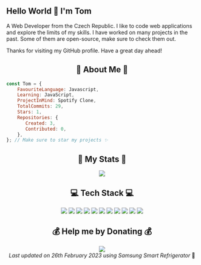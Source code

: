 ## Hello World 👋 I'm Tom
  A Web Developer from the Czech Republic. I like to code web applications and explore the limits of my skills. I have worked on many projects in the past. Some of them are open-source, make sure to check them out.  

  Thanks for visiting my GitHub profile. Have a great day ahead!
  
<h2 align="center"> 💫 About Me 💫</h2>

```js
const Tom = {
    FavouriteLanguage: Javascript,
    Learning: JavaScript,
    ProjectInMind: Spotify Clone,
    TotalCommits: 29,
    Stars: 1,
    Repositories: {
       Created: 3,
       Contributed: 0,
    },
}; // Make sure to star my projects ✨
```
  
<h2 align="center"> 🚀 My Stats 🚀</h2>

<div align="center">
  <img src="https://github-readme-streak-stats.herokuapp.com/?user=wodosharlatan&theme=dark&hide_border=false">
</div>


<h2 align="center"> 💻 Tech Stack 💻 </h2>

<div align="center">
    <img src="https://img.shields.io/badge/php-%23777BB4.svg?style=plastic&logo=php&logoColor=white">
    <img src="https://img.shields.io/badge/css3-%231572B6.svg?style=plastic&logo=css3&logoColor=white">
    <img src="https://img.shields.io/badge/html5-%23E34F26.svg?style=plastic&logo=html5&logoColor=white">
    <img src="https://img.shields.io/badge/javascript-%23323330.svg?style=plastic&logo=javascript&logoColor=%23F7DF1E">
    <img src="https://img.shields.io/badge/react-%2320232a.svg?style=plastic&logo=react&logoColor=%2361DAFB">
    <img src="https://img.shields.io/badge/c%23-%23239120.svg?style=plastic&logo=c-sharp&logoColor=white">
    <img src="https://img.shields.io/badge/markdown-%23000000.svg?style=plastic&logo=markdown&logoColor=white">
    <img src="https://img.shields.io/badge/netlify-%23000000.svg?style=plastic&logo=netlify&logoColor=#00C7B7">
    <img src="https://img.shields.io/badge/NPM-%23000000.svg?style=plastic&logo=npm&logoColor=white">
    <img src="https://img.shields.io/badge/mysql-%2300f.svg?style=plastic&logo=mysql&logoColor=white">
    <img src="https://img.shields.io/badge/Microsoft%20SQL%20Sever-CC2927?style=plastic&logo=microsoft%20sql%20server&logoColor=white">
</div>



<h2 align="center"> 💰 Help me by Donating 💰 </h2>

<div align="center">
    <a href="https://buymeacoffee.com/bosic">
        <img src="https://img.shields.io/badge/Buy%20Me%20a%20Coffee-ffdd00?style=plastic&logo=buy-me-a-coffee&logoColor=black">
    </a>
</div>
  
<!-- Last updated on Sun Feb 26 2023 21:40:23 GMT+0100 (Central European Standard Time) ;-;-->
<div align="center">
  <i>Last updated on 26th February 2023 using Samsung Smart Refrigerator</i> 🧊 
</div>
  